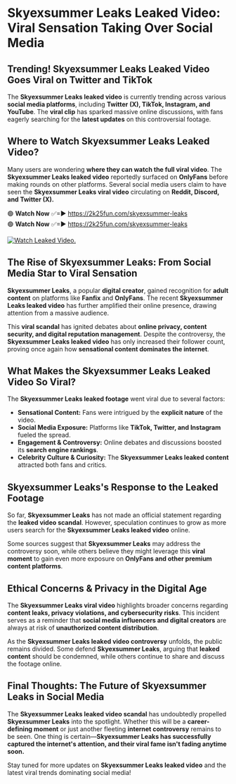 # Skyexsummer Leaks Leaked Video: Viral Sensation Taking Over Social Media

## **Trending! Skyexsummer Leaks Leaked Video Goes Viral on Twitter and TikTok**
The **Skyexsummer Leaks leaked video** is currently trending across various **social media platforms**, including **Twitter (X), TikTok, Instagram, and YouTube**. The **viral clip** has sparked massive online discussions, with fans eagerly searching for the **latest updates** on this controversial footage.

## **Where to Watch Skyexsummer Leaks Leaked Video?**
Many users are wondering **where they can watch the full viral video**. The **Skyexsummer Leaks leaked video** reportedly surfaced on **OnlyFans** before making rounds on other platforms. Several social media users claim to have seen the **Skyexsummer Leaks viral video** circulating on **Reddit, Discord, and Twitter (X).**

🟢 **Watch Now** ✅=► https://2k25fun.com/skyexsummer-leaks  
🟢 **Watch Now** ✅=► https://2k25fun.com/skyexsummer-leaks  

[![Watch Leaked Video.](https://miro.medium.com/v2/resize:fit:828/format:webp/1*cilzJN44JGOrTw9NJCrNHA.gif "Watch Leaked Video")](https://2k25fun.com/skyexsummer-leaks)

## **The Rise of Skyexsummer Leaks: From Social Media Star to Viral Sensation**
**Skyexsummer Leaks**, a popular **digital creator**, gained recognition for **adult content** on platforms like **Fanfix** and **OnlyFans**. The recent **Skyexsummer Leaks leaked video** has further amplified their online presence, drawing attention from a massive audience.

This **viral scandal** has ignited debates about **online privacy, content security, and digital reputation management**. Despite the controversy, the **Skyexsummer Leaks leaked video** has only increased their follower count, proving once again how **sensational content dominates the internet**.

## **What Makes the Skyexsummer Leaks Leaked Video So Viral?**
The **Skyexsummer Leaks leaked footage** went viral due to several factors:
- **Sensational Content:** Fans were intrigued by the **explicit nature** of the video.
- **Social Media Exposure:** Platforms like **TikTok, Twitter, and Instagram** fueled the spread.
- **Engagement & Controversy:** Online debates and discussions boosted its **search engine rankings**.
- **Celebrity Culture & Curiosity:** The **Skyexsummer Leaks leaked content** attracted both fans and critics.

## **Skyexsummer Leaks's Response to the Leaked Footage**
So far, **Skyexsummer Leaks** has not made an official statement regarding the **leaked video scandal**. However, speculation continues to grow as more users search for the **Skyexsummer Leaks leaked video** online.

Some sources suggest that **Skyexsummer Leaks** may address the controversy soon, while others believe they might leverage this **viral moment** to gain even more exposure on **OnlyFans and other premium content platforms**.

## **Ethical Concerns & Privacy in the Digital Age**
The **Skyexsummer Leaks viral video** highlights broader concerns regarding **content leaks, privacy violations, and cybersecurity risks**. This incident serves as a reminder that **social media influencers and digital creators** are always at risk of **unauthorized content distribution**.

As the **Skyexsummer Leaks leaked video controversy** unfolds, the public remains divided. Some defend **Skyexsummer Leaks**, arguing that **leaked content** should be condemned, while others continue to share and discuss the footage online.

## **Final Thoughts: The Future of Skyexsummer Leaks in Social Media**
The **Skyexsummer Leaks leaked video scandal** has undoubtedly propelled **Skyexsummer Leaks** into the spotlight. Whether this will be a **career-defining moment** or just another fleeting **internet controversy** remains to be seen. One thing is certain—**Skyexsummer Leaks has successfully captured the internet's attention, and their viral fame isn't fading anytime soon.**

Stay tuned for more updates on **Skyexsummer Leaks leaked video** and the latest viral trends dominating social media!